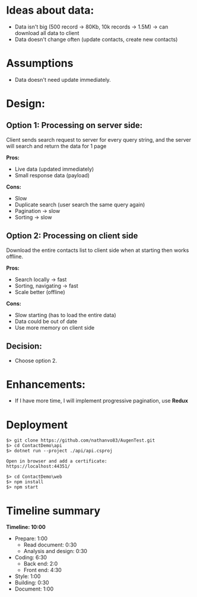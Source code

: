 
# Ideas about data:
- Data isn't big (500 record -> 80Kb, 10k records -> 1.5M) -> can download all data to client
- Data doesn't change often (update contacts, create new contacts)



# Assumptions
- Data doesn't need update immediately. 



# Design:
## Option 1: Processing on server side:
Client sends search request to server for every query string, and the server will search and return the data for 1 page

__Pros:__
+ Live data (updated immediately)
+ Small response data (payload)

__Cons:__
- Slow 
- Duplicate search (user search the same query again)
- Pagination -> slow
- Sorting -> slow


## Option 2: Processing on client side
Download the entire contacts list to client side when at starting then works offline.

__Pros:__
+ Search locally -> fast
+ Sorting, navigating -> fast
+ Scale better (offline)

__Cons:__
- Slow starting (has to load the entire data)
- Data could be out of date
- Use more memory on client side

## Decision:
- Choose option 2.



# Enhancements:
- If I have more time, I will implement progressive pagination, use __Redux__



# Deployment

```
$> git clone https://github.com/nathanvo83/AugenTest.git
$> cd ContactDemo\api
$> dotnet run --project ./api/api.csproj

Open in browser and add a certificate:
https://localhost:44351/

$> cd ContactDemo\web
$> npm install
$> npm start
```



# Timeline summary

__Timeline: 10:00__

- Prepare: 1:00
	- Read document: 0:30
	- Analysis and design: 0:30
- Coding: 6:30
	- Back end: 2:0
	- Front end: 4:30
- Style: 1:00
- Building: 0:30
- Document: 1:00


